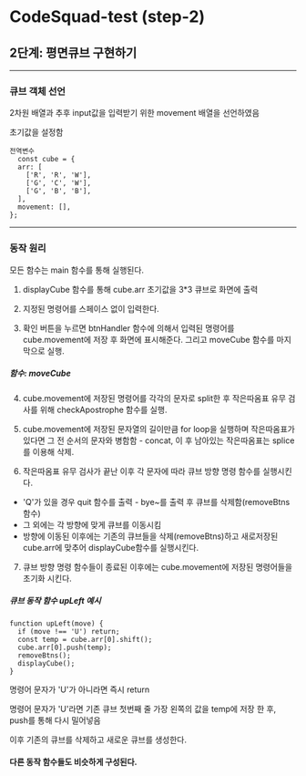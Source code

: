 # CodeSquad-test (step-2)

## 2단계: 평면큐브 구현하기

------
### 큐브 객체 선언
2차원 배열과 추후 input값을 입력받기 위한 movement 배열을 선언하였음

초기값을 설정함
```
전역변수
  const cube = {
  arr: [
    ['R', 'R', 'W'],
    ['G', 'C', 'W'],
    ['G', 'B', 'B'],
  ],
  movement: [],
};
```
--------
### 동작 원리
모든 함수는 main 함수를 통해 실행된다.

1. displayCube 함수를 통해 cube.arr 초기값을 3*3 큐브로 화면에 출력

2. 지정된 명령어를 스페이스 없이 입력한다.

3. 확인 버튼을 누르면 btnHandler 함수에 의해서 입력된 명령어를 cube.movement에 저장 후 화면에 표시해준다. 그리고 moveCube 함수를 마지막으로 실행.

##### 함수: moveCube
4. cube.movement에 저장된 명령어를 각각의 문자로 split한 후 작은따옴표 유무 검사를 위해 checkApostrophe 함수를 실행.

5. cube.movement에 저장된 문자열의 길이만큼 for loop을 실행하며 작은따옴표가 있다면 그 전 순서의 문자와 병함함 - concat, 이 후 남아있는 작은따옴표는 splice를 이용해 삭제.

6. 작은따옴표 유무 검사가 끝난 이후 각 문자에 따라 큐브 방향 명령 함수를 실행시킨다.
  - 'Q'가 있을 경우 quit 함수를 출력 - bye~를 출력 후 큐브를 삭제함(removeBtns 함수)
  - 그 외에는 각 방향에 맞게 큐브를 이동시킴
  - 방향에 이동된 이후에는 기존의 큐브들을 삭제(removeBtns)하고 새로저장된 cube.arr에 맞추어 displayCube함수를 실행시킨다.
  
7. 큐브 방향 명령 함수들이 종료된 이후에는 cube.movement에 저장된 명령어들을 초기화 시킨다.


##### 큐브 동작 함수 upLeft 예시
```
function upLeft(move) {
  if (move !== 'U') return;
  const temp = cube.arr[0].shift();
  cube.arr[0].push(temp);
  removeBtns();
  displayCube();
}
```
명령어 문자가 'U'가 아니라면 즉시 return

명령어 문자가 'U'라면 기존 큐브 첫번째 줄 가장 왼쪽의 값을 temp에 저장 한 후, push를 통해 다시 밀어넣음

이후 기존의 큐브를 삭제하고 새로운 큐브를 생성한다.


#### 다른 동작 함수들도 비슷하게 구성된다.





